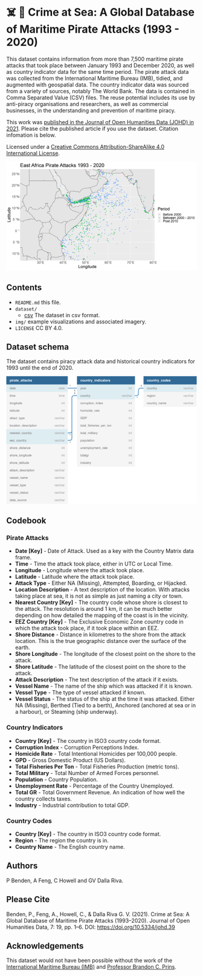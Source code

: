 # ☠️ 🚢 Crime at Sea: A Global Database of Maritime Pirate Attacks (1993 - 2020)

This dataset contains information from more than 7,500 maritime pirate attacks that took place between January 1993 and December 2020, as well as country indicator data for the same time period. The pirate attack data was collected from the International Maritime Bureau (IMB), tidied, and augmented with geospatial data. The country indicator data was sourced from a variety of sources, notably The World Bank. The data is contained in Comma Separated Value (CSV) files. The reuse potential includes its use by anti-piracy organisations and researchers, as well as commercial businesses, in the understanding and prevention of maritime piracy. 

This work was [published in the Journal of Open Humanities Data (JOHD) in 2021](https://doi.org/10.5334/johd.39). Please cite the published article if you use the dataset. Citation infomation is below.

Licensed under a [Creative Commons Attribution-ShareAlike 4.0 International License](https://creativecommons.org/licenses/by/4.0/).

![Pirate Attacks in East Africa 1993 - 2020.](img/east_africa_plot.png?raw=true)

## Contents

* `README.md` this file.
* `dataset/`
    * [csv](data/csv) The dataset in csv format.
* `img/` example visualizations and associated imagery.
* `LICENSE` CC BY 4.0.

## Dataset schema

The dataset contains piracy attack data and historical country indicators for 1993 until the end of 2020.

![The database schema.](img/dataset_schema.png?raw=true)

## Codebook

### Pirate Attacks

* **Date [Key]** - Date of Attack. Used as a key with the Country Matrix data frame. 
* **Time** - Time the attack took place, either in UTC or Local Time.
* **Longitude** - Longitude where the attack took place. 
* **Latitude** - Latitude where the attack took place. 
* **Attack Type** - Either NA (Missing), Attempted, Boarding, or Hijacked. 
* **Location Description** - A text description of the location. With attacks taking place at sea, it is not as simple as just naming a city or town. 
* **Nearest Country [Key]** - The country code whose shore is closest to the attack. The resolution is around 1 km, it can be much better depending on how detailed the mapping of the coast is in the vicinity.
* **EEZ Country [Key]** - The Exclusive Economic Zone country code in which the attack took place, if it took place within an EEZ. 
* **Shore Distance** - Distance in kilometres to the shore from the attack location. This is the true geographic distance over the surface of the earth. 
* **Shore Longitude** - The longitude of the closest point on the shore to the attack. 
* **Shore Latitude** - The latitude of the closest point on the shore to the attack. 
* **Attack Description** - The text description of the attack if it exists. 
* **Vessel Name** - The name of the ship which was attacked if it is known.
* **Vessel Type** - The type of vessel attacked if known. 
* **Vessel Status** - The status of the ship at the time it was attacked. Either NA (Missing), Berthed (Tied to a berth), Anchored (anchored at sea or in a harbour), or Steaming (ship underway). 

### Country Indicators

* **Country [Key]** - The country in ISO3 country code format.
* **Corruption Index** - Corruption Perceptions Index.
* **Homicide Rate** - Total Intentional Homicides per 100,000 people.
* **GPD** - Gross Domestic Product (US Dollars).
* **Total Fisheries Per Ton** - Total Fisheries Production (metric tons).
* **Total Military** - Total Number of Armed Forces personnel.
* **Population** - Country Population.
* **Unemployment Rate** - Percentage of the Country Unemployed.
* **Total GR** - Total Government Revenue. An indication of how well the country collects taxes.
* **Industry** - Industrial contribution to total GDP.

### Country Codes

* **Country [Key]** - The country in ISO3 country code format.
* **Region** - The region the country is in.
* **Country Name** - The English country name.

## Authors

P Benden, A Feng, C Howell and GV Dalla Riva.

## Please Cite

Benden, P., Feng, A., Howell, C., & Dalla Riva G. V. (2021). Crime at Sea: A Global Database of Maritime Pirate Attacks (1993–2020). Journal of Open Humanities Data, 7: 19, pp. 1–6. DOI: https://doi.org/10.5334/johd.39

## Acknowledgements

This dataset would not have been possible without the work of the [International Maritime Bureau (IMB)](https://www.icc-ccs.org/) and [Professor Brandon C. Prins](https://brandonprins.weebly.com/index.html).
